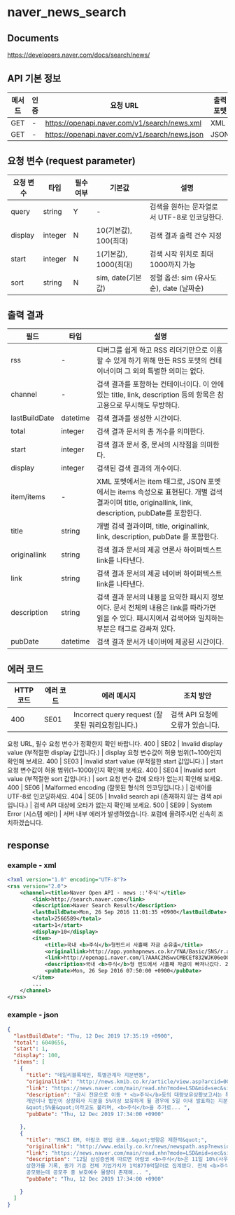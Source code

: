 # naver_news_search

## Documents
https://developers.naver.com/docs/search/news/

## API 기본 정보
메서드 | 인증 | 요청 URL | 출력 포맷
-- | -- | -- | --
GET | - | https://openapi.naver.com/v1/search/news.xml | XML
GET | - | https://openapi.naver.com/v1/search/news.json | JSON

## 요청 변수 (request parameter)
요청 변수 | 타입 | 필수 여부 | 기본값 | 설명
-- | -- | -- | -- | --
query | string | Y | - | 검색을 원하는 문자열로서 UTF-8로 인코딩한다.
display | integer | N | 10(기본값), 100(최대) | 검색 결과 출력 건수 지정
start | integer | N | 1(기본값), 1000(최대) | 검색 시작 위치로 최대 1000까지 가능
sort | string | N | sim, date(기본값) | 정렬 옵션: sim (유사도순), date (날짜순)

## 출력 결과
필드 | 타입 | 설명
-- | -- | --
rss | - | 디버그를 쉽게 하고 RSS 리더기만으로 이용할 수 있게 하기 위해 만든 RSS 포맷의 컨테이너이며 그 외의 특별한 의미는 없다.
channel | - | 검색 결과를 포함하는 컨테이너이다. 이 안에 있는 title, link, description 등의 항목은 참고용으로 무시해도 무방하다.
lastBuildDate | datetime | 검색 결과를 생성한 시간이다.
total | integer | 검색 결과 문서의 총 개수를 의미한다.
start | integer | 검색 결과 문서 중, 문서의 시작점을 의미한다.
display | integer | 검색된 검색 결과의 개수이다.
item/items | - | XML 포멧에서는 item 태그로, JSON 포멧에서는 items 속성으로 표현된다. 개별 검색 결과이며 title, originallink, link, description, pubDate를 포함한다.
title | string | 개별 검색 결과이며, title, originallink, link, description, pubDate 를 포함한다.
originallink | string | 검색 결과 문서의 제공 언론사 하이퍼텍스트 link를 나타낸다.
link | string | 검색 결과 문서의 제공 네이버 하이퍼텍스트 link를 나타낸다.
description | string | 검색 결과 문서의 내용을 요약한 패시지 정보이다. 문서 전체의 내용은 link를 따라가면 읽을 수 있다. 패시지에서 검색어와 일치하는 부분은 태그로 감싸져 있다.
pubDate | datetime | 검색 결과 문서가 네이버에 제공된 시간이다.

## 에러 코드
HTTP 코드 | 에러 코드 | 에러 메시지 | 조치 방안
-- | -- | -- | --
400 | SE01 | Incorrect query request (잘못된 쿼리요청입니다.) | 검색 API 요청에 오류가 있습니다.
요청 URL, 필수 요청 변수가 정확한지 확인 바랍니다.
400 | SE02 | Invalid display value (부적절한 display 값입니다.) | display 요청 변수값이 허용
범위(1~100)인지 확인해 보세요.
400 | SE03 | Invalid start value (부적절한 start 값입니다.) | start 요청 변수값이 허용
범위(1~1000)인지 확인해 보세요.
400 | SE04 | Invalid sort value (부적절한 sort 값입니다.) | sort 요청 변수 값에 오타가 없는지 확인해
보세요.
400 | SE06 | Malformed encoding (잘못된 형식의 인코딩입니다.) | 검색어를 UTF-8로 인코딩하세요.
404 | SE05 | Invalid search api (존재하지 않는 검색 api 입니다.) | 검색 API 대상에 오타가 없는지
확인해 보세요.
500 | SE99 | System Error (시스템 에러) | 서버 내부 에러가 발생하였습니다. 포럼에 올려주시면 신속히
조치하겠습니다.

## response
### example - xml
```xml
<?xml version="1.0" encoding="UTF-8"?>
<rss version="2.0">
    <channel><title>Naver Open API - news ::'주식'</title>
        <link>http://search.naver.com</link>
        <description>Naver Search Result</description>
        <lastBuildDate>Mon, 26 Sep 2016 11:01:35 +0900</lastBuildDate>
        <total>2566589</total>
        <start>1</start>
        <display>10</display>
        <item>
            <title>국내 <b>주식</b>형펀드서 사흘째 자금 순유출</title>
            <originallink>http://app.yonhapnews.co.kr/YNA/Basic/SNS/r.aspx?c=AKR20160926019000008&did=1195m</originallink>
            <link>http://openapi.naver.com/l?AAAC2NSwvCMBCEf832WJK06eOQg+kDLAqCXjyGJqUFk9i0Kv57t0VYdr+ZgZ35ZcJXQFPBIQFZbVBIKOtoDGYQ47o+ITkAa3Gc+SyxU28T4t5bNKyaHJ5glI7d6CBprdcGkvp0rYFldtLIi+mRl0lTFJRQFH4PyM7qz6TISZbmPFoFTfO04JyVnJE8smLADn3sBjlfmvMITFKF63Hbusuha+++xxc/Bc8nKskAAAA=</link>
            <description>국내 <b>주식</b>형 펀드에서 사흘째 자금이 빠져나갔다. 26일 금융투자협회에 따르면 지난 22일 상장지수펀드(ETF)를 제외한 국내 <b>주식</b>형 펀드에서 126억원이 순유출됐다. 472억원이 들어오고 598억원이 펀드... </description>
            <pubDate>Mon, 26 Sep 2016 07:50:00 +0900</pubDate>
        </item>
        ...
    </channel>
</rss>
```

### example - json
```json
{
  "lastBuildDate": "Thu, 12 Dec 2019 17:35:19 +0900",
  "total": 6040656,
  "start": 1,
  "display": 100,
  "items": [
    {
      "title": "데일리블록체인, 특별관계자 지분변동",
      "originallink": "http://news.kmib.co.kr/article/view.asp?arcid=0014025657&code=61141211&cp=nv",
      "link": "https://news.naver.com/main/read.nhn?mode=LSD&mid=sec&sid1=101&oid=005&aid=0001267996",
      "description": "공시 전문으로 이동 * <b>주식</b>등의 대량보유상황보고서는 특수관계인을 포함한
      개인이나 법인이 상장회사 지분을 5%이상 보유하게 될 경우에 5일 이내 발표하는 지분공시다. 일명
      &quot;5%룰&quot;이라고도 불리며, <b>주식</b>을 추가로... ",
      "pubDate": "Thu, 12 Dec 2019 17:34:00 +0900"

    },
    {
      "title": "MSCI EM, 아람코 편입 공표..&quot;영향은 제한적&quot;",
      "originallink": "http://www.edaily.co.kr/news/newspath.asp?newsid=03804806622717864",
      "link": "https://news.naver.com/main/read.nhn?mode=LSD&mid=sec&sid1=101&oid=018&aid=0004536134",
      "description": "12일 삼성증권에 따르면 아람코 <b>주식</b>은 11일 10%(사우디의 상, 하한가)의
      상한가를 기록, 종가 기준 전체 기업가치가 1억8770억달러로 집계됐다. 전체 <b>주식</b>수중 1.5%가
      공모됐는데 공모주 중 보호예수 물량이 존재해... ",
      "pubDate": "Thu, 12 Dec 2019 17:34:00 +0900"

    }
  ]
}
```
